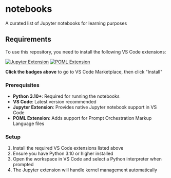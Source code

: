 # notebooks
A curated list of Jupyter notebooks for learning purposes

## Requirements

To use this repository, you need to install the following VS Code extensions:

[![Jupyter Extension](https://img.shields.io/vscode-marketplace/v/ms-toolsai.jupyter.svg?label=Jupyter&logo=visual-studio-code)](https://marketplace.visualstudio.com/items?itemName=ms-toolsai.jupyter)
[![POML Extension](https://img.shields.io/vscode-marketplace/v/poml-team.poml.svg?label=POML&logo=visual-studio-code)](https://marketplace.visualstudio.com/items?itemName=poml-team.poml)

**Click the badges above** to go to VS Code Marketplace, then click "Install"


### Prerequisites

- **Python 3.10+**: Required for running the notebooks
- **VS Code**: Latest version recommended
- **Jupyter Extension**: Provides native Jupyter notebook support in VS Code
- **POML Extension**: Adds support for Prompt Orchestration Markup Language files

### Setup

1. Install the required VS Code extensions listed above
2. Ensure you have Python 3.10 or higher installed
3. Open the workspace in VS Code and select a Python interpreter when prompted
4. The Jupyter extension will handle kernel management automatically
